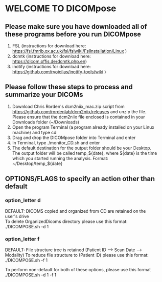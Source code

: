 # WELCOME TO DICOMpose

## Please make sure you have downloaded all of these programs before you run DICOMpose
1. FSL (instructions for download here: https://fsl.fmrib.ox.ac.uk/fsl/fslwiki/FslInstallation/Linux )
2. dcmtk (instructions for download here: https://dicom.offis.de/dcmtk.php.en)  
3. inotify (instructions for download here: https://github.com/rvoicilas/inotify-tools/wiki )

## Please follow these steps to process and summarize your DICOMs 
 
1. Download Chris Rorden's dcm2niix_mac.zip script from https://github.com/rordenlab/dcm2niix/releases and unzip the file. Please ensure that the dcm2niix file enclosed is
contained in your Downloads folder (~/Downloads) 
2. Open the program Terminal (a program already installed on your Linux machine) and type cd
3. Drag and drop the DICOMpose folder into Terminal and enter 
4. In Terminal, type ./monitor_CD.sh and enter
5. The default destination for the output folder should be your Desktop. The output folder will be called temp_${date}, where ${date} is the time which you started running the analysis.
Format: ~/Desktop/temp_${date}

## OPTIONS/FLAGS to specify an action other than default 

### option_letter d
DEFAULT: DICOMS copied and organized from CD are retained on the user's drive  
To delete OrganizedDicoms directory please use this format: ./DICOMPOSE.sh -d 1 

### option_letter f
DEFAULT: File structure tree is retained (Patient ID --> Scan Date --> Modality)
To reduce file structure to (Patient ID) please use this format: ./DICOMPOSE.sh -f 1

To perform non-default for both of these options, please use this format ./DICOMPOSE.sh -d 1 -f 1 


